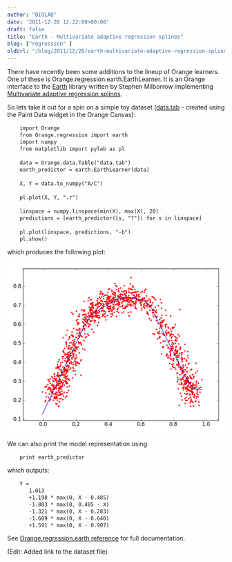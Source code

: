 ```yaml
---
author: "BIOLAB"
date: '2011-12-20 12:22:00+00:00'
draft: false
title: "Earth - Multivariate adaptive regression splines"
blog: ["regression" ]
oldUrl: "/blog/2011/12/20/earth-multivariate-adaptive-regression-splines/"
---
```


There have recently been some additions to the lineup of Orange learners. One of these is Orange.regression.earth.EarthLearner. It is an Orange interface to the [Earth](http://www.milbo.users.sonic.net/earth/) library written by Stephen Milborrow implementing [Multivariate adaptive regression splines](http://en.wikipedia.org/wiki/Multivariate_adaptive_regression_splines).

So lets take it out for a spin on a simple toy dataset ([data.tab](http://blog.biolab.si/wp-content/uploads/2011/12/13/data.tab) - created using the Paint Data widget in the Orange Canvas):




```
    import Orange
    from Orange.regression import earth
    import numpy
    from matplotlib import pylab as pl

    data = Orange.data.Table("data.tab")
    earth_predictor = earth.EarthLearner(data)

    X, Y = data.to_numpy("A/C")

    pl.plot(X, Y, ".r")

    linspace = numpy.linspace(min(X), max(X), 20)
    predictions = [earth_predictor([s, "?"]) for s in linspace]

    pl.plot(linspace, predictions, "-b")
    pl.show()
```




which produces the following plot:

![](earth_demo_2.png__600x470_q95_subject_location-407%2C297.png)


We can also print the model representation using

```
    print earth_predictor
```

which outputs:

```
    Y =
       1.013
       +1.198 * max(0, X - 0.485)
       -1.803 * max(0, 0.485 - X)
       -1.321 * max(0, X - 0.283)
       -1.609 * max(0, X - 0.640)
       +1.591 * max(0, X - 0.907)
```

See [Orange.regression.earth reference](https://orange-multitarget.readthedocs.io/en/0.9.2/Orange.regression.earth.html) for full documentation.

(Edit: Added link to the dataset file)
